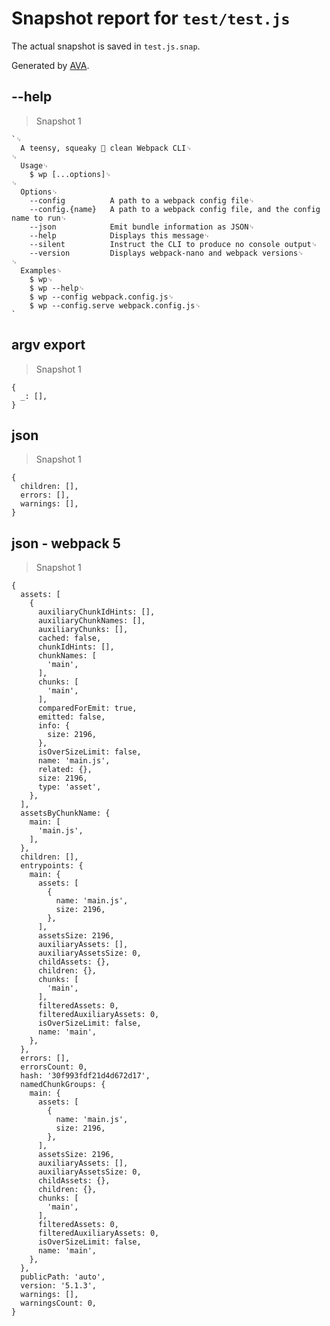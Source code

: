 # Snapshot report for `test/test.js`

The actual snapshot is saved in `test.js.snap`.

Generated by [AVA](https://avajs.dev).

## --help

> Snapshot 1

    `␊
      A teensy, squeaky 🐤 clean Webpack CLI␊
    ␊
      Usage␊
        $ wp [...options]␊
    ␊
      Options␊
        --config          A path to a webpack config file␊
        --config.{name}   A path to a webpack config file, and the config name to run␊
        --json            Emit bundle information as JSON␊
        --help            Displays this message␊
        --silent          Instruct the CLI to produce no console output␊
        --version         Displays webpack-nano and webpack versions␊
    ␊
      Examples␊
        $ wp␊
        $ wp --help␊
        $ wp --config webpack.config.js␊
        $ wp --config.serve webpack.config.js␊
    `

## argv export

> Snapshot 1

    {
      _: [],
    }

## json

> Snapshot 1

    {
      children: [],
      errors: [],
      warnings: [],
    }

## json - webpack 5

> Snapshot 1

    {
      assets: [
        {
          auxiliaryChunkIdHints: [],
          auxiliaryChunkNames: [],
          auxiliaryChunks: [],
          cached: false,
          chunkIdHints: [],
          chunkNames: [
            'main',
          ],
          chunks: [
            'main',
          ],
          comparedForEmit: true,
          emitted: false,
          info: {
            size: 2196,
          },
          isOverSizeLimit: false,
          name: 'main.js',
          related: {},
          size: 2196,
          type: 'asset',
        },
      ],
      assetsByChunkName: {
        main: [
          'main.js',
        ],
      },
      children: [],
      entrypoints: {
        main: {
          assets: [
            {
              name: 'main.js',
              size: 2196,
            },
          ],
          assetsSize: 2196,
          auxiliaryAssets: [],
          auxiliaryAssetsSize: 0,
          childAssets: {},
          children: {},
          chunks: [
            'main',
          ],
          filteredAssets: 0,
          filteredAuxiliaryAssets: 0,
          isOverSizeLimit: false,
          name: 'main',
        },
      },
      errors: [],
      errorsCount: 0,
      hash: '30f993fdf21d4d672d17',
      namedChunkGroups: {
        main: {
          assets: [
            {
              name: 'main.js',
              size: 2196,
            },
          ],
          assetsSize: 2196,
          auxiliaryAssets: [],
          auxiliaryAssetsSize: 0,
          childAssets: {},
          children: {},
          chunks: [
            'main',
          ],
          filteredAssets: 0,
          filteredAuxiliaryAssets: 0,
          isOverSizeLimit: false,
          name: 'main',
        },
      },
      publicPath: 'auto',
      version: '5.1.3',
      warnings: [],
      warningsCount: 0,
    }

